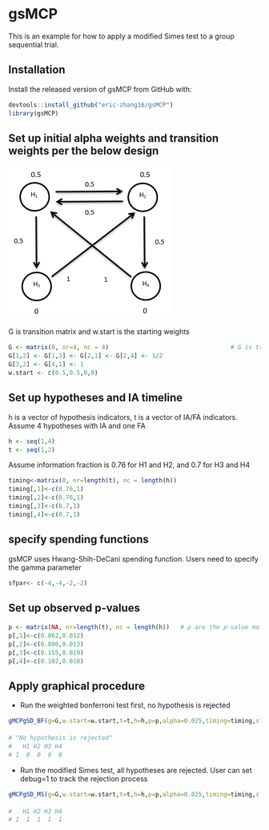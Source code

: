 # gsMCP
This is an example for how to apply a modified Simes test to a group sequential trial. 

## Installation

Install the released version of gsMCP from GitHub with:

``` r
devtools::install_github("eric-zhang16/gsMCP")
library(gsMCP)
```
## Set up initial alpha weights and transition weights per the below design

![Testing Strategy](https://github.com/eric-zhang16/gsMCP/blob/main/design.PNG?raw=true)

G is transition matrix and w.start is the starting weights
``` r
G <- matrix(0, nr=4, nc = 4)                                  # G is transition matrix
G[1,2] <- G[1,3] <- G[2,1] <- G[2,4] <- 1/2
G[3,2] <- G[4,1] <- 1
w.start <- c(0.5,0.5,0,0)       
```
## Set up hypotheses and IA timeline
h is a vector of hypothesis indicators, t is a vector of IA/FA indicators. Assume 4 hypotheses with IA and one FA
``` r
h <- seq(1,4)
t <- seq(1,2)
```
Assume information fraction is 0.76 for H1 and H2, and 0.7 for H3 and H4
``` r
timing<-matrix(0, nr=length(t), nc = length(h))                                                            
timing[,1]<-c(0.76,1)
timing[,2]<-c(0.76,1)
timing[,3]<-c(0.7,1)
timing[,4]<-c(0.7,1)
```
## specify spending functions
gsMCP uses Hwang-Shih-DeCani spending function. Users need to specify the gamma parameter

``` r
sfpar<- c(-4,-4,-2,-2)
```
## Set up observed p-values
``` r
p <- matrix(NA, nr=length(t), nc = length(h))   # p are the p-value matrix
p[,1]<-c(0.062,0.012)
p[,2]<-c(0.086,0.013)
p[,3]<-c(0.155,0.019)
p[,4]<-c(0.102,0.018)
```
## Apply graphical procedure 

* Run the weighted bonferroni test first, no hypothesis is rejected
``` r
gMCPgSD_BF(g=G,w.start=w.start,t=t,h=h,p=p,alpha=0.025,timing=timing,sfpar=sfpar,debug=0)

# "No hypothesis is rejected"
#   H1 H2 H3 H4
# 1  0  0  0  0
```
* Run the modified Simes test, all hypotheses are rejected. User can set debug=1 to track the rejection process
``` r
gMCPgSD_MS(g=G,w.start=w.start,t=t,h=h,p=p,alpha=0.025,timing=timing,sfpar=sfpar,debug=0)

#   H1 H2 H3 H4
# 1  1  1  1  1
```
